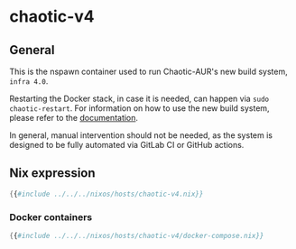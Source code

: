 # chaotic-v4

## General

This is the nspawn container used to run Chaotic-AUR's new build system, `infra 4.0`.

Restarting the Docker stack, in case it is needed, can happen via `sudo chaotic-restart`.
For information on how to use the new build system, please refer to the [documentation](../services/chaotic-4.0.md).

In general, manual intervention should not be needed,
as the system is designed to be fully automated via GitLab CI or GitHub actions.

## Nix expression

```nix
{{#include ../../../nixos/hosts/chaotic-v4.nix}}
```

### Docker containers

```nix
{{#include ../../../nixos/hosts/chaotic-v4/docker-compose.nix}}
```
